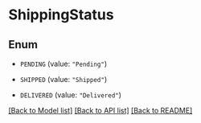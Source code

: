 # ShippingStatus

## Enum


* `PENDING` (value: `"Pending"`)

* `SHIPPED` (value: `"Shipped"`)

* `DELIVERED` (value: `"Delivered"`)


[[Back to Model list]](../README.md#documentation-for-models) [[Back to API list]](../README.md#documentation-for-api-endpoints) [[Back to README]](../README.md)


